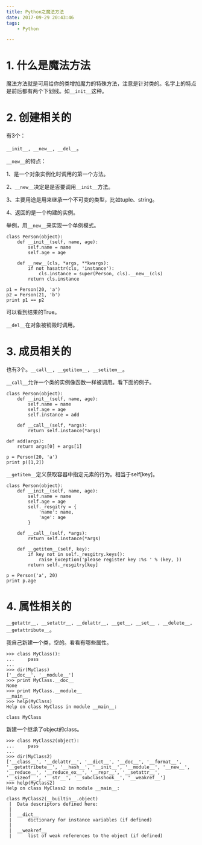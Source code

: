```yaml
---
title: Python之魔法方法
date: 2017-09-29 20:43:46
tags:
	- Python

---
```




# 1. 什么是魔法方法

魔法方法就是可用给你的类增加魔力的特殊方法，注意是针对类的。名字上的特点是前后都有两个下划线。如`__init__`这种。



# 2. 创建相关的

有3个：

`__init__, __new__, __del__`。



`__new__`的特点：

1、是一个对象实例化时调用的第一个方法。

2、`__new__`决定是是否要调用`__init__`方法。

3、主要用途是用来继承一个不可变的类型，比如tuple、string。

4、返回的是一个构建的实例。

举例，用`__new__`来实现一个单例模式。

```
class Person(object):
	def __init__(self, name, age):
		self.name = name
		self.age = age
		
	def __new__(cls, *args, **kwargs):
		if not hasattr(cls, 'instance'):
			cls.instance = super(Person, cls).__new__(cls)
		return cls.instance
		
p1 = Person(20, 'a')
p2 = Person(21, 'b')
print p1 == p2

```

可以看到结果的True。

`__del__`在对象被销毁时调用。



# 3. 成员相关的

也有3个。`__call__, __getitem__, __setitem__`。

`__call__`允许一个类的实例像函数一样被调用。看下面的例子。

```
class Person(object):
	def __init__(self, name, age):
		self.name = name
		self.age = age
		self.instance = add
		
	def __call__(self, *args):
		return self.instance(*args)
		
def add(args):
	return args[0] + args[1]
	
p = Person(20, 'a')
print p([1,2])

```

`__getitem__`定义获取容器中指定元素的行为。相当于self[key]。

```
class Person(object):
	def __init__(self, name, age):
		self.name = name
		self.age = age
		self._resgitry = {
			'name': name,
			'age': age
		}
		
	def __call__(self, *args):
		return self.instance(*args)
		
	def __getitem__(self, key):
		if key not in self._resgitry.keys():
			raise Exception('please register key :%s ' % (key, ))	
		return self._resgitry[key]
	
p = Person('a', 20)
print p.age

```



# 4. 属性相关的

`__getattr__, __setattr__, __delattr__, __get__, __set__ , __delete__, __getattribute__`。





我自己新建一个类，空的。看看有哪些属性。

```
>>> class MyClass():
...     pass
... 
>>> dir(MyClass)
['__doc__', '__module__']
>>> print MyClass.__doc__
None
>>> print MyClass.__module__
__main__
>>> help(MyClass)
Help on class MyClass in module __main__:

class MyClass
```

新建一个继承了object的class。

```
>>> class MyClass2(object):
...     pass
... 
>>> dir(MyClass2)
['__class__', '__delattr__', '__dict__', '__doc__', '__format__', '__getattribute__', '__hash__', '__init__', '__module__', '__new__', '__reduce__', '__reduce_ex__', '__repr__', '__setattr__', '__sizeof__', '__str__', '__subclasshook__', '__weakref__']
>>> help(MyClass2)
Help on class MyClass2 in module __main__:

class MyClass2(__builtin__.object)
 |  Data descriptors defined here:
 |  
 |  __dict__
 |      dictionary for instance variables (if defined)
 |  
 |  __weakref__
 |      list of weak references to the object (if defined)
```

